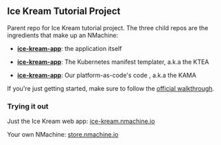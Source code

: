 ## Ice Kream Tutorial Project

Parent repo for Ice Kream tutorial project. The three child repos are the ingredients that make up an NMachine:
- **[ice-kream-app](https://github.com/nmachine-io/playground/tree/master/ice-kream/ice-kream-app)**: the application itself

- **[ice-kream-app](https://github.com/nmachine-io/playground/tree/master/ice-kream/ice-kream-ktea)**: The Kubernetes manifest templater, a.k.a the KTEA

- **[ice-kream-app](https://github.com/nmachine-io/playground/tree/master/ice-kream/ice-kream-ktea)**: Our platform-as-code's code , a.k.a the KAMA

If you're just getting started, make sure to follow the [official 
walkthrough](https://docs.nmachine.io/walkthrough/getting-started).


### Trying it out

Just the Ice Kream web app: [ice-kream.nmachine.io](https://ice-kream.nmachine.io)

Your own NMachine: [store.nmachine.io](https://store.nmachine.io/nmachine/ice-kream)